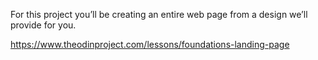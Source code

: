 For this project you’ll be creating an entire web page from a design we’ll provide for you.

https://www.theodinproject.com/lessons/foundations-landing-page